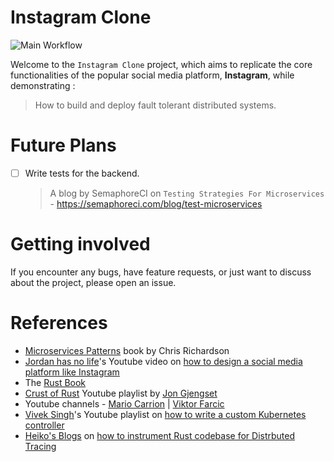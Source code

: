 # Instagram Clone

![Main Workflow](https://github.com/Archisman-Mridha/instagram-clone/actions/workflows/main.yaml/badge.svg)

Welcome to the `Instagram Clone` project, which aims to replicate the core functionalities of the popular social media platform, **Instagram**, while demonstrating :

> How to build and deploy fault tolerant distributed systems.

# Future Plans

- [ ] Write tests for the backend.
  > A blog by SemaphoreCI on `Testing Strategies For Microservices` - https://semaphoreci.com/blog/test-microservices

# Getting involved

If you encounter any bugs, have feature requests, or just want to discuss about the project, please open an issue.

# References

- [Microservices Patterns](https://www.oreilly.com/library/view/microservices-patterns/9781617294549/) book by Chris Richardson
- [Jordan has no life](https://www.youtube.com/@jordanhasnolife5163)'s Youtube video on [how to design a social media platform like Instagram](https://www.youtube.com/watch?v=S2y9_XYOZsg&pp=ygUqam9yZGFuIGhhcyBubyBsaWZlIGluc3RhZ3JhbSBzeXN0ZW0gZGVzaWdu)
- The [Rust Book](https://doc.rust-lang.org/book/)
- [Crust of Rust](https://youtube.com/playlist?list=PLqbS7AVVErFiWDOAVrPt7aYmnuuOLYvOa&si=-Y5Byig03EhhX0pi) Youtube playlist by [Jon Gjengset](https://www.youtube.com/@jonhoo)
- Youtube channels - [Mario Carrion](https://www.youtube.com/@MarioCarrion/playlists) | [Viktor Farcic](https://www.youtube.com/@DevOpsToolkit)
- [Vivek Singh](https://www.youtube.com/@viveksinghggits)'s Youtube playlist on [how to write a custom Kubernetes controller](https://www.youtube.com/playlist?list=PLh4KH3LtJvRTtFWz1WGlyDa7cKjj2Sns0)
- [Heiko's Blogs](https://heikoseeberger.de) on [how to instrument Rust codebase for Distrbuted Tracing](https://heikoseeberger.de/tags/opentelemetry/)

